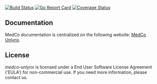 [![Build Status](https://travis-ci.org/ldsec/medco-unlynx.svg?branch=master)](https://travis-ci.org/ldsec/medco-unlynx) 
[![Go Report Card](https://goreportcard.com/badge/github.com/ldsec/medco-unlynx)](https://goreportcard.com/report/github.com/ldsec/medco-unlynx) 
[![Coverage Status](https://coveralls.io/repos/github/ldsec/medco-unlynx/badge.svg?branch=master)](https://coveralls.io/github/ldsec/medco-unlynx?branch=master)

## Documentation
MedCo documentation is centralized on the following website: 
[MedCo Unlynx](https://medco.epfl.ch/documentation/developer/components/medco-unlynx.html).

## License
*medco-unlynx* is licensed under a End User Software License Agreement ('EULA') for non-commercial use. 
If you need more information, please contact us.
